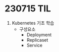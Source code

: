 # 230715 TIL
1. Kubernetes 기초 학습
    * 구성요소
        * Deployment
        * Replicaset
        * Service